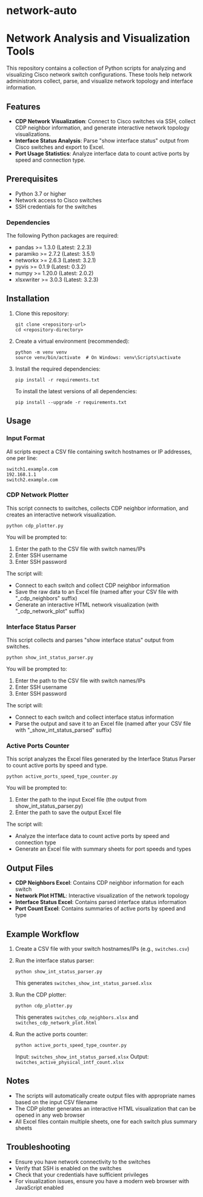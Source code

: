 # network-auto

# Network Analysis and Visualization Tools

This repository contains a collection of Python scripts for analyzing and visualizing Cisco network switch configurations. These tools help network administrators collect, parse, and visualize network topology and interface information.

## Features

- **CDP Network Visualization**: Connect to Cisco switches via SSH, collect CDP neighbor information, and generate interactive network topology visualizations.
- **Interface Status Analysis**: Parse "show interface status" output from Cisco switches and export to Excel.
- **Port Usage Statistics**: Analyze interface data to count active ports by speed and connection type.

## Prerequisites

- Python 3.7 or higher
- Network access to Cisco switches
- SSH credentials for the switches

### Dependencies

The following Python packages are required:
- pandas >= 1.3.0 (Latest: 2.2.3)
- paramiko >= 2.7.2 (Latest: 3.5.1)
- networkx >= 2.6.3 (Latest: 3.2.1)
- pyvis >= 0.1.9 (Latest: 0.3.2)
- numpy >= 1.20.0 (Latest: 2.0.2)
- xlsxwriter >= 3.0.3 (Latest: 3.2.3)

## Installation

1. Clone this repository:
   ```
   git clone <repository-url>
   cd <repository-directory>
   ```

2. Create a virtual environment (recommended):
   ```
   python -m venv venv
   source venv/bin/activate  # On Windows: venv\Scripts\activate
   ```

3. Install the required dependencies:
   ```
   pip install -r requirements.txt
   ```

   To install the latest versions of all dependencies:
   ```
   pip install --upgrade -r requirements.txt
   ```

## Usage

### Input Format

All scripts expect a CSV file containing switch hostnames or IP addresses, one per line:
```
switch1.example.com
192.168.1.1
switch2.example.com
```

### CDP Network Plotter

This script connects to switches, collects CDP neighbor information, and creates an interactive network visualization.

```
python cdp_plotter.py
```

You will be prompted to:
1. Enter the path to the CSV file with switch names/IPs
2. Enter SSH username
3. Enter SSH password

The script will:
- Connect to each switch and collect CDP neighbor information
- Save the raw data to an Excel file (named after your CSV file with "_cdp_neighbors" suffix)
- Generate an interactive HTML network visualization (with "_cdp_network_plot" suffix)

### Interface Status Parser

This script collects and parses "show interface status" output from switches.

```
python show_int_status_parser.py
```

You will be prompted to:
1. Enter the path to the CSV file with switch names/IPs
2. Enter SSH username
3. Enter SSH password

The script will:
- Connect to each switch and collect interface status information
- Parse the output and save it to an Excel file (named after your CSV file with "_show_int_status_parsed" suffix)

### Active Ports Counter

This script analyzes the Excel files generated by the Interface Status Parser to count active ports by speed and type.

```
python active_ports_speed_type_counter.py
```

You will be prompted to:
1. Enter the path to the input Excel file (the output from show_int_status_parser.py)
2. Enter the path to save the output Excel file

The script will:
- Analyze the interface data to count active ports by speed and connection type
- Generate an Excel file with summary sheets for port speeds and types

## Output Files

- **CDP Neighbors Excel**: Contains CDP neighbor information for each switch
- **Network Plot HTML**: Interactive visualization of the network topology
- **Interface Status Excel**: Contains parsed interface status information
- **Port Count Excel**: Contains summaries of active ports by speed and type

## Example Workflow

1. Create a CSV file with your switch hostnames/IPs (e.g., `switches.csv`)
2. Run the interface status parser:
   ```
   python show_int_status_parser.py
   ```
   This generates `switches_show_int_status_parsed.xlsx`

3. Run the CDP plotter:
   ```
   python cdp_plotter.py
   ```
   This generates `switches_cdp_neighbors.xlsx` and `switches_cdp_network_plot.html`

4. Run the active ports counter:
   ```
   python active_ports_speed_type_counter.py
   ```
   Input: `switches_show_int_status_parsed.xlsx`
   Output: `switches_active_physical_intf_count.xlsx`

## Notes

- The scripts will automatically create output files with appropriate names based on the input CSV filename
- The CDP plotter generates an interactive HTML visualization that can be opened in any web browser
- All Excel files contain multiple sheets, one for each switch plus summary sheets

## Troubleshooting

- Ensure you have network connectivity to the switches
- Verify that SSH is enabled on the switches
- Check that your credentials have sufficient privileges
- For visualization issues, ensure you have a modern web browser with JavaScript enabled
